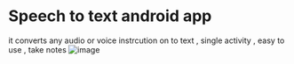 # Speech to text android app
it converts any audio or voice instrcution on to text , single activity , easy to use , take notes
![image](https://user-images.githubusercontent.com/56763840/94472048-cb035b00-01e7-11eb-99a5-f19245c30c59.png)
